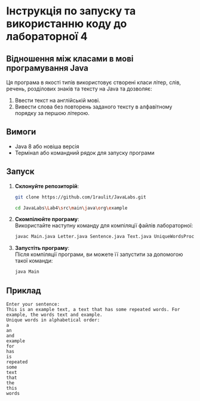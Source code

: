 # Інструкція по запуску та використанню коду до лабораторної 4

## Відношення між класами в мові програмування Java

Ця програма в якості типів використовує створені класи літер, слів, речень, розділових знаків та тексту на Java та дозволяє:
1. Ввести текст на англійській мові.
1. Вивести слова без повторень заданого тексту в алфавітному порядку за першою літерою.

## Вимоги

- Java 8 або новіша версія
- Термінал або командний рядок для запуску програми

## Запуск

1. **Склонуйте репозиторій**:  
   ```bash
   git clone https://github.com/1raulit/JavaLabs.git
   ```
   ```bash
   cd JavaLabs\Lab4\src\main\java\org\example
   ```

2. **Скомпілюйте програму**:  
   Використайте наступну команду для компіляції файлів лабораторної:
   ```bash
   javac Main.java Letter.java Sentence.java Text.java UniqueWordsProcessor.java Word.java
   ```

3. **Запустіть програму**:  
   Після компіляції програми, ви можете її запустити за допомогою такої команди:
   ```bash
   java Main
   ```

## Приклад

```
Enter your sentence: 
This is an example text, a text that has some repeated words. For example, the words text and example.
Unique words in alphabetical order:
a
an
and
example
for
has
is
repeated
some
text
that
the
this
words
```